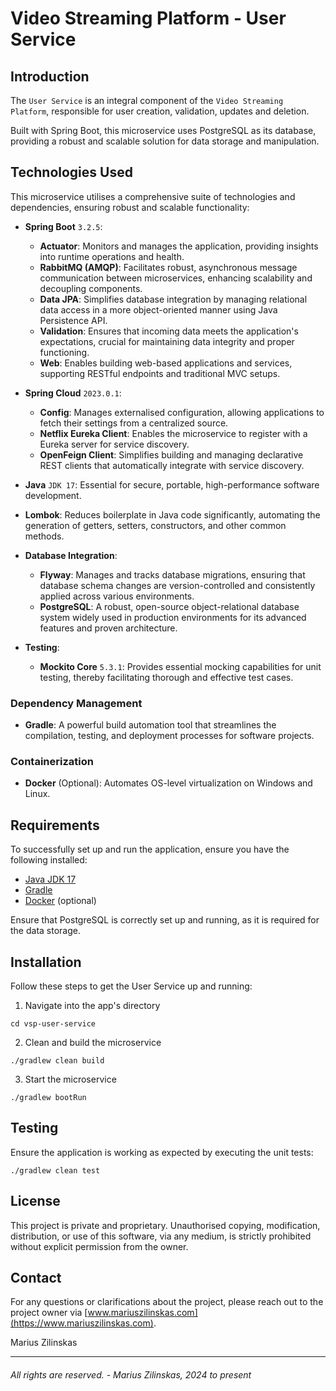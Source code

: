 # Video Streaming Platform - User Service


## Introduction

The `User Service` is an integral component of the `Video Streaming Platform`, responsible for user creation, validation, updates and deletion.

Built with Spring Boot, this microservice uses PostgreSQL as its database, providing a robust and scalable solution for data storage and manipulation.


## Technologies Used
This microservice utilises a comprehensive suite of technologies and dependencies, ensuring robust and scalable functionality:

- **Spring Boot** `3.2.5`:
    - **Actuator**: Monitors and manages the application, providing insights into runtime operations and health.
    - **RabbitMQ (AMQP)**: Facilitates robust, asynchronous message communication between microservices, enhancing scalability and decoupling components.
    - **Data JPA**: Simplifies database integration by managing relational data access in a more object-oriented manner using Java Persistence API.
    - **Validation**: Ensures that incoming data meets the application's expectations, crucial for maintaining data integrity and proper functioning.
    - **Web**: Enables building web-based applications and services, supporting RESTful endpoints and traditional MVC setups.

- **Spring Cloud** `2023.0.1`:
    - **Config**: Manages externalised configuration, allowing applications to fetch their settings from a centralized source.
    - **Netflix Eureka Client**: Enables the microservice to register with a Eureka server for service discovery.
    - **OpenFeign Client**: Simplifies building and managing declarative REST clients that automatically integrate with service discovery.

- **Java** `JDK 17`: Essential for secure, portable, high-performance software development.

- **Lombok**: Reduces boilerplate in Java code significantly, automating the generation of getters, setters, constructors, and other common methods.

- **Database Integration**:
    - **Flyway**: Manages and tracks database migrations, ensuring that database schema changes are version-controlled and consistently applied across various environments.
    - **PostgreSQL**: A robust, open-source object-relational database system widely used in production environments for its advanced features and proven architecture.

- **Testing**:
    - **Mockito Core** `5.3.1`: Provides essential mocking capabilities for unit testing, thereby facilitating thorough and effective test cases.


### Dependency Management

- **Gradle**: A powerful build automation tool that streamlines the compilation, testing, and deployment processes for software projects.


### Containerization

- **Docker** (Optional): Automates OS-level virtualization on Windows and Linux.


## Requirements

To successfully set up and run the application, ensure you have the following installed:

- [Java JDK 17](https://www.oracle.com/uk/java/technologies/downloads/#java17)
- [Gradle](https://gradle.org/)
- [Docker](https://docs.docker.com/get-docker/) (optional)

Ensure that PostgreSQL is correctly set up and running, as it is required for the data storage.


## Installation

Follow these steps to get the User Service up and running:

1. Navigate into the app's directory
```shell
cd vsp-user-service
```

2. Clean and build the microservice

```shell
./gradlew clean build
```

3. Start the microservice

```shell
./gradlew bootRun
```


## Testing

Ensure the application is working as expected by executing the unit tests:

```shell
./gradlew clean test
```


## License

This project is private and proprietary. Unauthorised copying, modification, distribution, or use of this software, via any medium, is strictly prohibited without explicit permission from the owner.


## Contact

For any questions or clarifications about the project, please reach out to the project owner via [www.mariuszilinskas.com](https://www.mariuszilinskas.com).

Marius Zilinskas

------

###### All rights are reserved. - Marius Zilinskas, 2024 to present